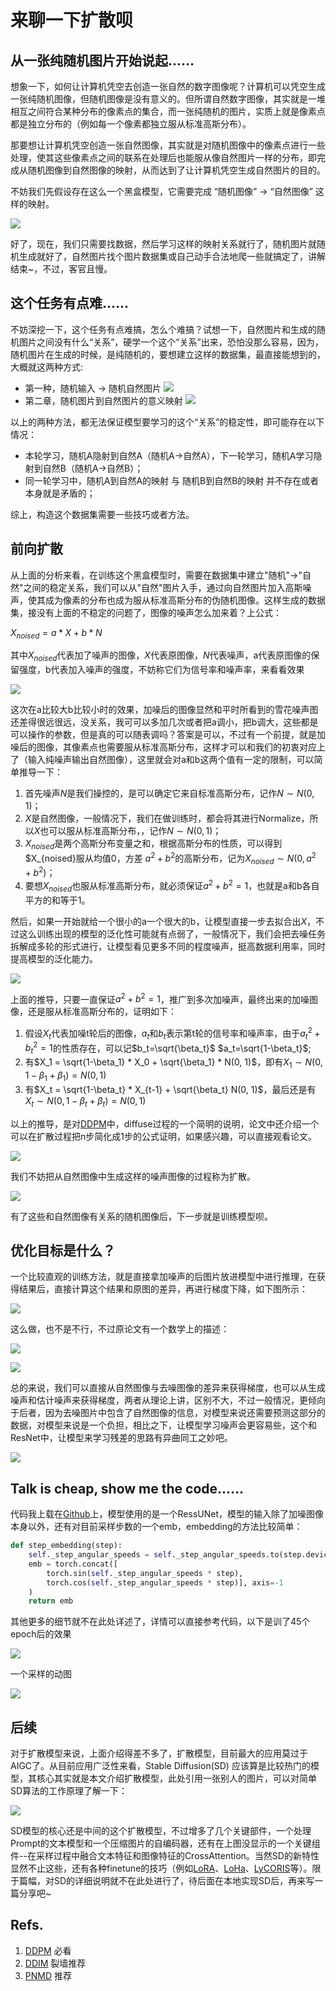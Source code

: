 # 来聊一下扩散呗
## 从一张纯随机图片开始说起......

想象一下，如何让计算机凭空去创造一张自然的数字图像呢？计算机可以凭空生成一张纯随机图像，但随机图像是没有意义的。但所谓自然数字图像，其实就是一堆相互之间符合某种分布的像素点的集合，而一张纯随机的图片，实质上就是像素点都是独立分布的（例如每一个像素都独立服从标准高斯分布）。

那要想让计算机凭空创造一张自然图像，其实就是对随机图像中的像素点进行一些处理，使其这些像素点之间的联系在处理后也能服从像自然图片一样的分布，即完成从随机图像到自然图像的映射，从而达到了让计算机凭空生成自然图片的目的。

不妨我们先假设存在这么一个黑盒模型，它需要完成 “随机图像” -> “自然图像” 这样的映射。
    
![](./screenshot-20230412-190324.png)

好了，现在，我们只需要找数据，然后学习这样的映射关系就行了，随机图片就随机生成就好了，自然图片找个图片数据集或自己动手合法地爬一些就搞定了，讲解结束~，不过，客官且慢。

## 这个任务有点难......

不妨深挖一下，这个任务有点难搞，怎么个难搞？试想一下，自然图片和生成的随机图片之间没有什么“关系”，硬学一个这个“关系”出来，恐怕没那么容易，因为，随机图片在生成的时候，是纯随机的，要想建立这样的数据集，最直接能想到的，大概就这两种方式:

+ 第一种，随机输入 -> 随机自然图片
![](./screenshot-20230412-192409.png)
+ 第二章，随机图片到自然图片的意义映射
![](./screenshot-20230412-192543.png)

以上的两种方法，都无法保证模型要学习的这个“关系”的稳定性，即可能存在以下情况：
+ 本轮学习，随机A隐射到自然A（随机A->自然A），下一轮学习，随机A学习隐射到自然B（随机A->自然B）；
+ 同一轮学习中，随机A到自然A的映射 与 随机B到自然B的映射 并不存在或者本身就是矛盾的；

综上，构造这个数据集需要一些技巧或者方法。

## 前向扩散

从上面的分析来看，在训练这个黑盒模型时，需要在数据集中建立"随机"->"自然"之间的稳定关系，我们可以从"自然"图片入手，通过向自然图片加入高斯噪声，使其成为像素的分布也成为服从标准高斯分布的伪随机图像。这样生成的数据集，接没有上面的不稳定的问题了，图像的噪声怎么加来着？上公式：

$X_{noised} = a * X + b * N$

其中$X_{noised}$代表加了噪声的图像，$X$代表原图像，$N$代表噪声，a代表原图像的保留强度，b代表加入噪声的强度，不妨称它们为信号率和噪声率，来看看效果

![](./screenshot-20230412-200015.png)

这次在a比较大b比较小时的效果，加噪后的图像显然和平时所看到的雪花噪声图还差得很远很远，没关系，我可可以多加几次或者把a调小，把b调大，这些都是可以操作的参数，但是真的可以随表调吗？答案是可以，不过有一个前提，就是加噪后的图像，其像素点也需要服从标准高斯分布，这样才可以和我们的初衷对应上了（输入纯噪声输出自然图像），这里就会对a和b这两个值有一定的限制，可以简单推导一下：
1. 首先噪声$N$是我们操控的，是可以确定它来自标准高斯分布，记作$N \sim N(0,1)$；
2. $X$是自然图像，一般情况下，我们在做训练时，都会将其进行Normalize，所以$X$也可以服从标准高斯分布，，记作$N \sim N(0,1)$；
3. $X_{noised}$是两个高斯分布变量之和，根据高斯分布的性质，可以得到$X_{noised}服从均值0，方差
    $a^2+b^2$的高斯分布，记为$X_{noised} \sim N(0,a^2+b^2)$；
4. 要想$X_{noised}$也服从标准高斯分布，就必须保证$a^2+b^2=1$，也就是a和b各自平方的和等于1。

然后，如果一开始就给一个很小的a一个很大的b，让模型直接一步去拟合出$X$，不过这么训练出现的模型的泛化性可能就有点弱了，一般情况下，我们会把去噪任务拆解成多轮的形式进行，让模型看见更多不同的程度噪声，挺高数据利用率，同时提高模型的泛化能力。

![](./screenshot-20230412-203142.png)

上面的推导，只要一直保证$a^2+b^2=1$，推广到多次加噪声，最终出来的加噪图像，还是服从标准高斯分布的，证明如下：
1. 假设$X_t$代表加噪t轮后的图像，$a_t$和$b_t$表示第t轮的信号率和噪声率，由于$a_t^2+b_t^2=1$的性质存在，可以记$b_t=\sqrt{\beta_t}$ $a_t=\sqrt{1-\beta_t}$;
2. 有$X_1 = \sqrt{1-\beta_1} * X_0 + \sqrt{\beta_1} * N(0, 1)$，即有$X_1 \sim N(0, 1 - \beta_1 + \beta_1) = N(0, 1)$
3. 有$X_t = \sqrt{1-\beta_t} * X_{t-1} + \sqrt{\beta_t} N(0, 1)$，最后还是有$X_t \sim N(0, 1 - \beta_t + \beta_t) = N(0, 1)$

以上的推导，是对[DDPM](http://arxiv.org/abs/2006.11239)中，diffuse过程的一个简明的说明，论文中还介绍一个可以在扩散过程把n步简化成1步的公式证明，如果感兴趣，可以直接观看论文。

![](./screenshot-20230412-204555.png)


我们不妨把从自然图像中生成这样的噪声图像的过程称为扩散。

![](./screenshot-20230412-204042.png)

有了这些和自然图像有关系的随机图像后，下一步就是训练模型呗。

## 优化目标是什么？

一个比较直观的训练方法，就是直接拿加噪声的后图片放进模型中进行推理，在获得结果后，直接计算这个结果和原图的差异，再进行梯度下降，如下图所示：

![](./screenshot-20230413-120220.png)

这么做，也不是不行，不过原论文有一个数学上的描述：

![](screenshot-20230413-150508.png)

![](screenshot-20230413-150614.png)

总的来说，我们可以直接从自然图像与去噪图像的差异来获得梯度，也可以从生成噪声和估计噪声来获得梯度，两者从理论上讲，区别不大，不过一般情况，更倾向于后者，因为去噪图片中包含了自然图像的信息，对模型来说还需要预测这部分的数据，对模型来说是一个负担，相比之下，让模型学习噪声会更容易些，这个和ResNet中，让模型来学习残差的思路有异曲同工之妙吧。

![](screenshot-20230413-151829.png)

## Talk is cheap, show me the code......

代码我上载在[Github](https://github.com/Qero/UnderstandDiffusionModels)上，模型使用的是一个RessUNet，模型的输入除了加噪图像本身以外，还有对目前采样步数的一个emb，embedding的方法比较简单：

```python
def step_embedding(step):
    self._step_angular_speeds = self._step_angular_speeds.to(step.device)
    emb = torch.concat([
        torch.sin(self._step_angular_speeds * step), 
        torch.cos(self._step_angular_speeds * step)], axis=-1
    )
    return emb
```

其他更多的细节就不在此处详述了，详情可以直接参考代码，以下是训了45个epoch后的效果

![](screenshot-20230413-155759.png)

一个采样的动图

![](show_results.gif)

## 后续

对于扩散模型来说，上面介绍得差不多了，扩散模型，目前最大的应用莫过于AIGC了。从目前应用广泛性来看，Stable Diffusion(SD) 应该算是比较热门的模型，其核心其实就是本文介绍扩散模型，此处引用一张别人的图片，可以对简单SD算法的工作原理了解一下：

![](screenshot-20230413-161018.png)

SD模型的核心还是中间的这个扩散模型，不过增多了几个关键部件，一个处理Prompt的文本模型和一个压缩图片的自编码器，还有在上图没显示的一个关键组件--在采样过程中融合文本特征和图像特征的CrossAttention。当然SD的新特性显然不止这些，还有各种finetune的技巧（例如[LoRA](https://github.com/cloneofsimo/lora)、[LoHa](https://openreview.net/pdf?id=d71n4ftoCBy)、[LyCORIS](https://github.com/KohakuBlueleaf/LyCORIS)等）。限于篇幅，对SD的详细说明就不在此处进行了，待后面在本地实现SD后，再来写一篇分享吧~

## Refs.
1. [DDPM](https://arxiv.org/abs/2006.11239) 必看
2. [DDIM](https://arxiv.org/abs/2010.02502) 裂墙推荐
3. [PNMD](https://link.zhihu.com/?target=https%3A//arxiv.org/abs/2112.10752) 推荐
